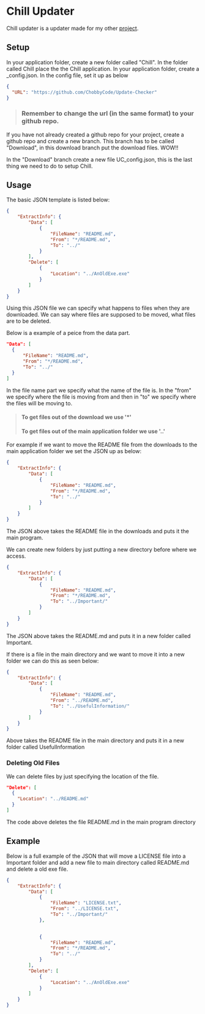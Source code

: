 # Chill Updater

Chill updater is a updater made for my other [project](https://github.com/ChobbyCode/Update-Checker).

## Setup

In your application folder, create a new folder called "Chill". In the folder called Chill place the the Chill application. In your application folder, create a _config.json. In the config file, set it up as below

```json
{
  "URL": "https://github.com/ChobbyCode/Update-Checker"
}
```
> ### Remember to change the url (in the same format) to your github repo.

If you have not already created a github repo for your project, create a github repo and create a new branch. This branch has to be called "Download", in this download branch put the download files. WOW!!

In the "Download" branch create a new file UC_config.json, this is the last thing we need to do to setup Chill.

## Usage 

The basic JSON template is listed below:

```json
{
    "ExtractInfo": {
        "Data": [
            {
                "FileName": "README.md",
                "From": "*/README.md",
                "To": "../"
            }
        ],
        "Delete": [
            {
                "Location": "../AnOldExe.exe"
            }
        ]
    }
}
```

Using this JSON file we can specify what happens to files when they are downloaded. We can say where files are supposed to be moved, what files are to be deleted.

Below is a example of a peice from the data part.

```json
"Data": [
  {
      "FileName": "README.md",
      "From": "*/README.md",
      "To": "../"
  }
]

```

In the file name part we specify what the name of the file is. In the "from" we specify where the file is moving from and then in "to" we specify where the files will be moving to.

> #### To get files out of the download we use '*'
> #### To get files out of the main application folder we use '..'

For example if we want to move the README file from the downloads to the main application folder we set the JSON up as below:

```json
{
    "ExtractInfo": {
        "Data": [
            {
                "FileName": "README.md",
                "From": "*/README.md",
                "To": "../"
            }
        ]
    }
}
```

The JSON above takes the README file in the downloads and puts it the main program.

We can create new folders by just putting a new directory before where we access.

```json
{
    "ExtractInfo": {
        "Data": [
            {
                "FileName": "README.md",
                "From": "*/README.md",
                "To": "../Important/"
            }
        ]
    }
}
```

The JSON above takes the README.md and puts it in a new folder called Important.

If there is a file in the main directory and we want to move it into a new folder we can do this as seen below:

```json
{
    "ExtractInfo": {
        "Data": [
            {
                "FileName": "README.md",
                "From": "../README.md",
                "To": "../UsefulInformation/"
            }
        ]
    }
}
```

Above takes the README file in the main directory and puts it in a new folder called UsefulInformation

### Deleting Old Files

We can delete files by just specifying the location of the file.

```json
"Delete": [
  {
    "Location": "../README.md"
  }
]
```

The code above deletes the file README.md in the main program directory

## Example

Below is a full example of the JSON that will move a LICENSE file into a Important folder and add a new file to main directory called README.md and delete a old exe file.

```json
{
    "ExtractInfo": {
        "Data": [
            {
                "FileName": "LICENSE.txt",
                "From": "../LICENSE.txt",
                "To": "../Important/"
            },
            

            {
                "FileName": "README.md",
                "From": "*/README.md",
                "To": "../"
            }
        ],
        "Delete": [
            {
                "Location": "../AnOldExe.exe"
            }
        ]
    }
}
```
